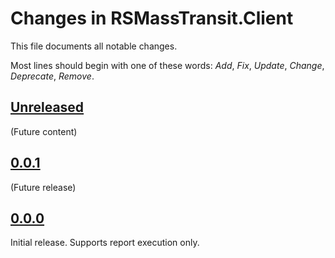 # Changes in RSMassTransit.Client
This file documents all notable changes.

Most lines should begin with one of these words:
*Add*, *Fix*, *Update*, *Change*, *Deprecate*, *Remove*.

## [Unreleased](https://github.com/sharpjs/RSMassTransit.Client/compare/v0.0.1...HEAD)
(Future content)

## [0.0.1](https://github.com/sharpjs/RSMassTransit.Client/compare/v0.0.0...v0.0.1)
(Future release)

## [0.0.0](https://github.com/sharpjs/RSMassTransit.Client/tree/v0.0.0)
Initial release.  Supports report execution only.
